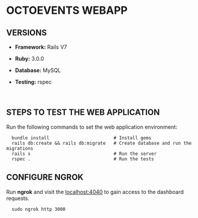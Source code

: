 # OCTOEVENTS WEBAPP

## VERSIONS

- **Framework:** Rails V7

- **Ruby:**  3.0.0

- **Database:** MySQL

- **Testing:** rspec 

<br/>

## STEPS TO TEST THE WEB APPLICATION

Run the following commands to set the web application environment:

```shell
  bundle install                        # Install gems
  rails db:create && rails db:migrate   # Create database and run the migrations
  rails s                               # Run the server
  rspec .                               # Run the tests
```

## CONFIGURE NGROK

Run **ngrok** and visit the [localhost:4040](http://localhost:4040) to gain access to the dashboard requests.

```shell
  sudo ngrok http 3000
```
